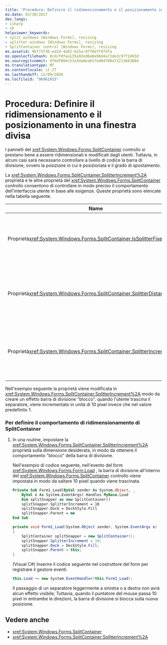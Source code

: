 ```yaml
---
title: 'Procedura: Definire il ridimensionamento e il posizionamento in una finestra divisa'
ms.date: 03/30/2017
dev_langs:
- csharp
- vb
helpviewer_keywords:
- split windows [Windows Forms], resizing
- splitter windows [Windows Forms], resizing
- SplitContainer control [Windows Forms], resizing
ms.assetid: 9bf73f36-ed2d-4a02-b15a-0770eff4fdfa
ms.openlocfilehash: 8cdcfdfaa135a92ed6a6e96d4a72de2c97f2493d
ms.sourcegitcommit: 9f6df084c53a3da0ea657ed0d708a72213683084
ms.translationtype: MT
ms.contentlocale: it-IT
ms.lasthandoff: 12/09/2020
ms.locfileid: "96961915"
---
```

# <a name="how-to-define-resize-and-positioning-behavior-in-a-split-window"></a>Procedura: Definire il ridimensionamento e il posizionamento in una finestra divisa
I pannelli del <xref:System.Windows.Forms.SplitContainer> controllo si prestano bene a essere ridimensionati e modificati dagli utenti. Tuttavia, in alcuni casi sarà necessario controllare a livello di codice la barra di divisione, ovvero la posizione in cui è posizionata e il grado di spostamento.  
  
 La <xref:System.Windows.Forms.SplitContainer.SplitterIncrement%2A> proprietà e le altre proprietà del <xref:System.Windows.Forms.SplitContainer> controllo consentono di controllare in modo preciso il comportamento dell'interfaccia utente in base alle esigenze. Queste proprietà sono elencate nella tabella seguente.  
  
|Name|Descrizione|  
|----------|-----------------|  
|Proprietà<xref:System.Windows.Forms.SplitContainer.IsSplitterFixed%2A>|Determina se la barra di divisione è mobile per mezzo della tastiera o del mouse.|  
|Proprietà<xref:System.Windows.Forms.SplitContainer.SplitterDistance%2A>|Determina la distanza in pixel dal bordo sinistro o superiore alla barra di divisione mobile.|  
|Proprietà<xref:System.Windows.Forms.SplitContainer.SplitterIncrement%2A>|Determina la distanza minima, in pixel, che la barra di divisione può spostare dall'utente.|  
  
 Nell'esempio seguente la proprietà viene modificata in <xref:System.Windows.Forms.SplitContainer.SplitterIncrement%2A> modo da creare un effetto barra di divisione "blocco". quando l'utente trascina il separatore, viene incrementato in unità di 10 pixel invece che nel valore predefinito 1.  
  
### <a name="to-define-splitcontainer-resize-behavior"></a>Per definire il comportamento di ridimensionamento di SplitContainer  
  
1. In una routine, impostare la <xref:System.Windows.Forms.SplitContainer.SplitterIncrement%2A> proprietà sulla dimensione desiderata, in modo da ottenere il comportamento "blocco" della barra di divisione.  
  
     Nell'esempio di codice seguente, nell'evento del form <xref:System.Windows.Forms.Form.Load> , la barra di divisione all'interno del <xref:System.Windows.Forms.SplitContainer> controllo viene impostata in modo da saltare 10 pixel quando viene trascinata.  
  
    ```vb  
    Private Sub Form1_Load(ByVal sender As System.Object, _  
        ByVal e As System.EventArgs) Handles MyBase.Load  
        Dim splitSnapper as new SplitContainer()  
        splitSnapper.SplitterIncrement = 10  
        splitSnapper.Dock = DockStyle.Fill  
        splitSnapper.Parent = me  
    End Sub  
    ```  
  
    ```csharp  
    private void Form1_Load(System.Object sender, System.EventArgs e)  
    {  
        SplitContainer splitSnapper = new SplitContainer();  
        splitSnapper.SplitterIncrement = 10;  
        splitSnapper.Dock = DockStyle.Fill;  
        splitSnapper.Parent = this;  
    }  
    ```  
  
     (Visual C#) Inserire il codice seguente nel costruttore del form per registrare il gestore eventi.  
  
    ```csharp  
    this.Load += new System.EventHandler(this.Form1_Load);  
    ```  
  
     Il passaggio di un separatore leggermente a sinistra o a destra non avrà alcun effetto visibile; Tuttavia, quando il puntatore del mouse passa 10 pixel in entrambe le direzioni, la barra di divisione si blocca sulla nuova posizione.  
  
## <a name="see-also"></a>Vedere anche

- <xref:System.Windows.Forms.SplitContainer>
- <xref:System.Windows.Forms.SplitContainer.SplitterIncrement%2A>
